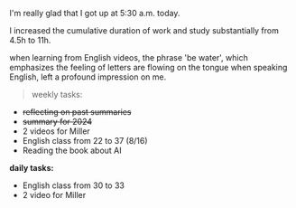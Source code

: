 I'm really glad that I got up at 5:30 a.m. today.

I increased the cumulative duration of work and study substantially from 4.5h to 11h.

when learning from English videos, the phrase 'be water', which emphasizes the feeling of letters are flowing on the tongue when speaking English, left a profound impression on me.

> weekly tasks:
+ ~~reflecting on past summaries~~
+ ~~summary for 2024~~
+ 2 videos for Miller
+ English class from 22 to 37 (8/16)
+ Reading the book about AI

**daily tasks:**
- English class from 30 to 33
- 2 video for Miller

